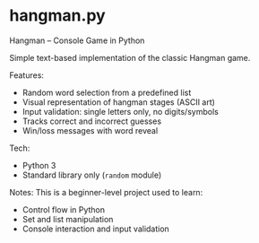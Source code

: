 # hangman.py
Hangman – Console Game in Python

Simple text-based implementation of the classic Hangman game.

Features:
- Random word selection from a predefined list
- Visual representation of hangman stages (ASCII art)
- Input validation: single letters only, no digits/symbols
- Tracks correct and incorrect guesses
- Win/loss messages with word reveal

Tech:
- Python 3
- Standard library only (`random` module)

 Notes:
This is a beginner-level project used to learn:
- Control flow in Python
- Set and list manipulation
- Console interaction and input validation
